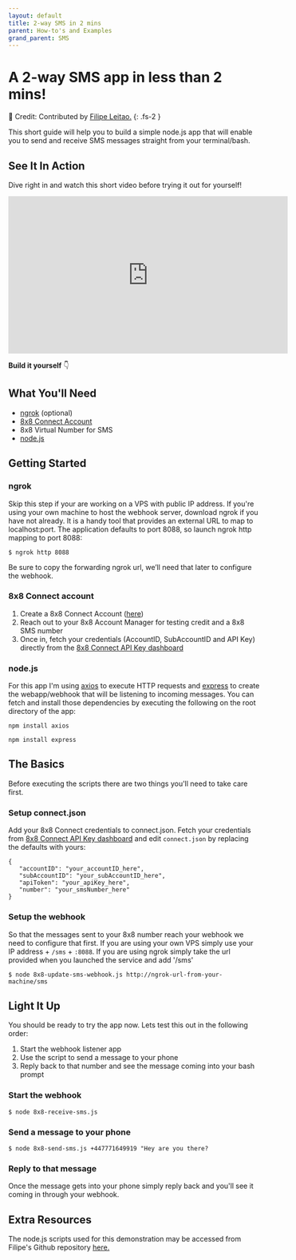 ```yaml
---
layout: default
title: 2-way SMS in 2 mins
parent: How-to's and Examples
grand_parent: SMS
---
```


# A 2-way SMS app in less than 2 mins!

📘 Credit: Contributed by [Filipe Leitao.](https://github.com/fleitao/)
{: .fs-2 }

This short guide will help you to build a simple node.js app that will enable you to send and receive SMS messages straight from your terminal/bash.

## See It In Action

Dive right in and watch this short video before trying it out for yourself!

<iframe width="560" height="315" src="https://www.youtube.com/embed/UbM2cLXkpQM" title="YouTube video player" frameborder="0" allow="accelerometer; autoplay; clipboard-write; encrypted-media; gyroscope; picture-in-picture" allowfullscreen></iframe>

**Build it yourself** 👇

## What You'll Need

* [ngrok](https://ngrok.com/) (optional)
* [8x8 Connect Account](https://connect.8x8.com/login)
* 8x8 Virtual Number for SMS
* [node.js](https://nodejs.org/)

## Getting Started

### ngrok

Skip this step if your are working on a VPS with public IP address.
If you're using your own machine to host the webhook server, download ngrok if you have not already. It is a handy tool that provides an external URL to map to localhost:port.
The application defaults to port 8088, so launch ngrok http mapping to port 8088:

`$ ngrok http 8088`

Be sure to copy the forwarding ngrok url, we’ll need that later to configure the webhook.

### 8x8 Connect account

1. Create a 8x8 Connect Account ([here](https://connect.8x8.com/login/signup))
2. Reach out to your 8x8 Account Manager for testing credit and a 8x8 SMS number
3. Once in, fetch your credentials (AccountID, SubAccountID and API Key) directly from the [8x8 Connect API Key dashboard](https://connect.8x8.com/messaging/api-keys)

### node.js

For this app I'm using [axios](https://axios-http.com/) to execute HTTP requests and [express](https://expressjs.com/) to create the webapp/webhook that will be listening to incoming messages.
You can fetch and install those dependencies by executing the following on the root directory of the app:

`npm install axios`

`npm install express`

## The Basics

Before executing the scripts there are two things you'll need to take care first.

### Setup connect.json

Add your 8x8 Connect credentials to connect.json. Fetch your credentials from [8x8 Connect API Key dashboard](https://connect.8x8.com/messaging/api-keys) and edit `connect.json` by replacing the defaults with yours:

 ```
 {
    "accountID": "your_accountID_here",
    "subAccountID": "your_subAccountID_here",
    "apiToken": "your_apiKey_here",
    "number": "your_smsNumber_here"
}
 ```

### Setup the webhook

So that the messages sent to your 8x8 number reach your webhook we need to configure that first. If you are using your own VPS simply use your IP address + `/sms` + `:8088`. If you are using ngrok simply take the url provided when you launched the service and add '/sms'

`$ node 8x8-update-sms-webhook.js http://ngrok-url-from-your-machine/sms`

## Light It Up

You should be ready to try the app now. Lets test this out in the following order:

1. Start the webhook listener app
2. Use the script to send a message to your phone
3. Reply back to that number and see the message coming into your bash prompt


### Start the webhook

`$ node 8x8-receive-sms.js`

### Send a message to your phone

`$ node 8x8-send-sms.js +447771649919 "Hey are you there?`

### Reply to that message

Once the message gets into your phone simply reply back and you'll see it coming in through your webhook.

## Extra Resources

The node.js scripts used for this demonstration may be accessed from Filipe's Github repository [here.](https://github.com/fleitao/the-8x8-collection/tree/main/sms-simple-2-way)
